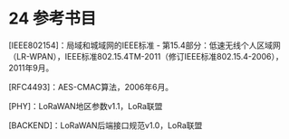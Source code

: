 # 24 参考书目

\[IEEE802154\]：局域和城域网的IEEE标准 - 第15.4部分：低速无线个人区域网（LR-WPAN），IEEE标准802.15.4TM-2011（修订IEEE标准802.15.4-2006），2011年9月。

\[RFC4493\]：AES-CMAC算法，2006年6月。

\[PHY\]：LoRaWAN地区参数v1.1，LoRa联盟

\[BACKEND\]：LoRaWAN后端接口规范v1.0，LoRa联盟

